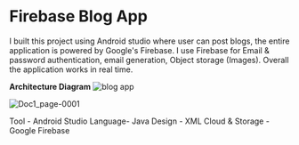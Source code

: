 # Firebase Blog App
I built this project using Android studio where user can post blogs, the entire application is powered by Google's Firebase. I use Firebase for Email & password authentication, email generation, Object storage (Images). Overall the application works in real time.

**Architecture Diagram**
![blog app](https://github.com/Arunrowan-70/Blog-App/assets/85307660/d34587df-43bd-4c11-a11c-d134ec991dca)

![Doc1_page-0001](https://github.com/Arunrowan-70/Blog-App/assets/85307660/49d78771-1f3b-4fb1-b76b-04de37905b76)

Tool - Android Studio
Language- Java
Design - XML
Cloud & Storage - Google Firebase
